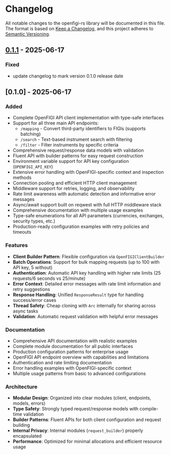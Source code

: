 # Changelog

All notable changes to the openfigi-rs library will be documented in this file.
The format is based on [Keep a Changelog](https://keepachangelog.com/en/1.0.0/),
and this project adheres to [Semantic Versioning](https://semver.org/spec/v2.0.0.html).

## [0.1.1](https://github.com/NotAProfDev/openfigi-rs/compare/v0.1.0...v0.1.1) - 2025-06-17

### Fixed

- update changelog to mark version 0.1.0 release date

## [0.1.0] - 2025-06-17

### Added

- Complete OpenFIGI API client implementation with type-safe interfaces
- Support for all three main API endpoints:
  - `/mapping` - Convert third-party identifiers to FIGIs (supports batching)
  - `/search` - Text-based instrument search with filtering
  - `/filter` - Filter instruments by specific criteria
- Comprehensive request/response data models with validation
- Fluent API with builder patterns for easy request construction
- Environment variable support for API key configuration (`OPENFIGI_API_KEY`)
- Extensive error handling with OpenFIGI-specific context and inspection methods
- Connection pooling and efficient HTTP client management
- Middleware support for retries, logging, and observability
- Rate limit awareness with automatic detection and informative error messages
- Async/await support built on reqwest with full HTTP middleware stack
- Comprehensive documentation with multiple usage examples
- Type-safe enumerations for all API parameters (currencies, exchanges, security types, etc.)
- Production-ready configuration examples with retry policies and timeouts

### Features

- **Client Builder Pattern**: Flexible configuration via `OpenFIGIClientBuilder`
- **Batch Operations**: Support for bulk mapping requests (up to 100 with API key, 5 without)
- **Authentication**: Automatic API key handling with higher rate limits (25 requests/6 seconds vs 25/minute)
- **Error Context**: Detailed error messages with rate limit information and retry suggestions
- **Response Handling**: Unified `ResponseResult` type for handling success/error cases
- **Thread Safety**: Cheap cloning with `Arc` internally for sharing across async tasks
- **Validation**: Automatic request validation with helpful error messages

### Documentation

- Comprehensive API documentation with realistic examples
- Complete module documentation for all public interfaces
- Production configuration patterns for enterprise usage
- OpenFIGI API endpoint overview with capabilities and limitations
- Authentication and rate limiting documentation
- Error handling examples with OpenFIGI-specific context
- Multiple usage patterns from basic to advanced configurations

### Architecture

- **Modular Design**: Organized into clear modules (client, endpoints, models, errors)
- **Type Safety**: Strongly typed request/response models with compile-time validation
- **Builder Patterns**: Fluent APIs for both client configuration and request building
- **Internal Privacy**: Internal modules (`request_builder`) properly encapsulated
- **Performance**: Optimized for minimal allocations and efficient resource usage
